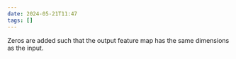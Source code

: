 ```yaml
---
date: 2024-05-21T11:47
tags: []
---
```

Zeros are added such that the output feature map has the same dimensions as the input.